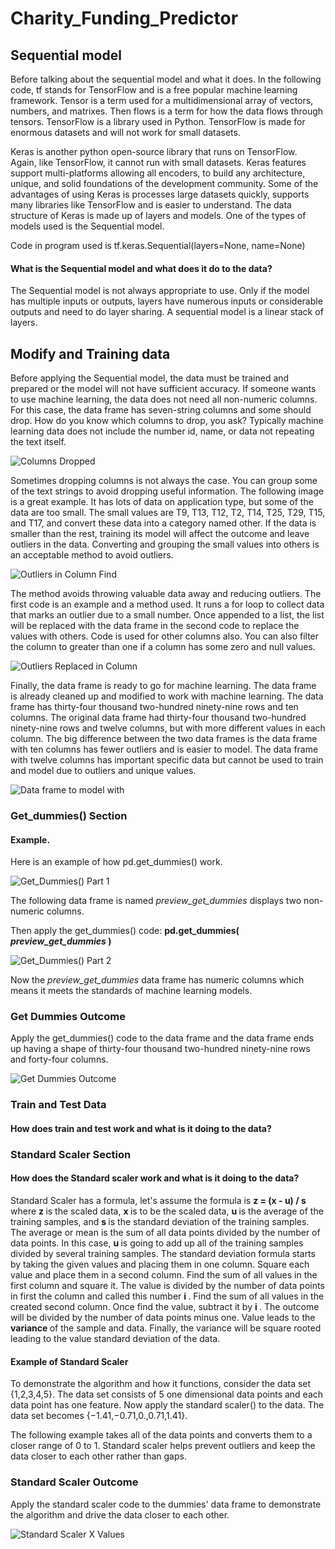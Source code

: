 # Charity_Funding_Predictor


## Sequential model
 
<p> Before talking about the sequential model and what it does. In the following code, tf stands for TensorFlow and is a free popular machine learning framework. Tensor is a term used for a multidimensional array of vectors, numbers, and matrixes. Then flows is a term for how the data flows through tensors. TensorFlow is a library used in Python. TensorFlow is made for enormous datasets and will not work for small datasets.  </p>

<p>Keras is another python open-source library that runs on TensorFlow. Again, like TensorFlow, it cannot run with small datasets. Keras features support multi-platforms allowing all encoders, to build any architecture, unique, and solid foundations of the development community. Some of the advantages of using Keras is processes large datasets quickly, supports many libraries like TensorFlow and is easier to understand. The data structure of Keras is made up of layers and models. One of the types of models used is the Sequential model. </p>

Code in program used is tf.keras.Sequential(layers=None, name=None)

#### What is the Sequential model and what does it do to the data?
<p>The Sequential model is not always appropriate to use. Only if the model has multiple inputs or outputs, layers have numerous inputs or considerable outputs and need to do layer sharing. A sequential model is a linear stack of layers. </p>


## Modify and Training data

<p> Before applying the Sequential model, the data must be trained and prepared or the model will not have sufficient accuracy. If someone wants to use machine learning, the data does not need all non-numeric columns. For this case, the data frame has seven-string columns and some should drop. How do you know which columns to drop, you ask? Typically machine learning data does not include the number id, name, or data not repeating the text itself.  </p>

![Columns Dropped](https://github.com/samuelroiz/Charity_Funding_Predictor/blob/main/Images/cleaning_data_part_1.png)

<p>Sometimes dropping columns is not always the case. You can group some of the text strings to avoid dropping useful information. The following image is a great example. It has lots of data on application type, but some of the data are too small. The small values are T9, T13, T12, T2, T14, T25, T29, T15, and T17, and convert these data into a category named other. If the data is smaller than the rest, training its model will affect the outcome and leave outliers in the data. Converting and grouping the small values into others is an acceptable method to avoid outliers.  </p>

![Outliers in Column Find](https://github.com/samuelroiz/Charity_Funding_Predictor/blob/main/Images/cleaning_data_part_2.png)

<p> The method avoids throwing valuable data away and reducing outliers. The first code is an example and a method used. It runs a for loop to collect data that marks an outlier due to a small number. Once appended to a list, the list will be replaced with the data frame in the second code to replace the values with others. Code is used for other columns also. You can also filter the column to greater than one if a column has some zero and null values.  </p>

![Outliers Replaced in Column](https://github.com/samuelroiz/Charity_Funding_Predictor/blob/main/Images/cleaning_data_part_3.png)

<p>Finally, the data frame is ready to go for machine learning. The data frame is already cleaned up and modified to work with machine learning. The data frame has thirty-four thousand two-hundred ninety-nine rows and ten columns. The original data frame had thirty-four thousand two-hundred ninety-nine rows and twelve columns, but with more different values in each column. The big difference between the two data frames is the data frame with ten columns has fewer outliers and is easier to model. The data frame with twelve columns has important specific data but cannot be used to train and model due to outliers and unique values.  </p>

![Data frame to model with](https://github.com/samuelroiz/Charity_Funding_Predictor/blob/main/Images/cleaning_data_part_3.png)

### Get_dummies() Section

#### Example.

<p>
Here is an example of how pd.get_dummies() work.
</p> 

![Get_Dummies() Part 1](https://github.com/samuelroiz/Predict_Credit_Risk/blob/main/Images/example_get_dummies_part_1.png) <p> The following data frame is named <i> preview_get_dummies </i> displays two non-numeric columns. </p>

<p>
  Then apply the get_dummies() code: <b> pd.get_dummies(<i> preview_get_dummies </i>) </b>
</p>

![Get_Dummies() Part 2](https://github.com/samuelroiz/Predict_Credit_Risk/blob/main/Images/example_get_dummies_part_2.png)

<p>
Now the <i> preview_get_dummies </i> data frame has numeric columns which means it meets the standards of machine learning models.
</p>

### Get Dummies Outcome
<p>
Apply the get_dummies() code to the data frame and the data frame ends up having a shape of thirty-four thousand two-hundred ninety-nine rows and forty-four columns.
</p>

![Get Dummies Outcome](https://github.com/samuelroiz/Charity_Funding_Predictor/blob/main/Images/get_dummies_data_part_1.png)

### Train and Test Data

#### How does train and test work and what is it doing to the data?

### Standard Scaler Section

#### How does the Standard scaler work and what is it doing to the data? 

<p> Standard Scaler has a formula, let's assume the formula is <b> z = (x - u) / s </b> where <b> z </b> is the scaled data, <b> x </b> is to be the scaled data, <b> u </b> is the average of the training samples, and <b> s </b> is the standard deviation of the training samples. The average or mean is the sum of all data points divided by the number of data points. In this case, <b> u </b> is going to add up all of the training samples divided by several training samples. The standard deviation formula starts by taking the given values and placing them in one column. Square each value and place them in a second column. Find the sum of all values in the first column and square it. The value is divided by the number of data points in first the column and called this number <b> i </b>. Find the sum of all values in the created second column. Once find the value, subtract it by <b> i </b>. The outcome will be divided by the number of data points minus one. Value leads to the <b> variance </b> of the sample and data. Finally, the variance will be square rooted leading to the value standard deviation of the data. 
</p>

#### Example of Standard Scaler
<p>
To demonstrate the algorithm and how it functions, consider the data set {1,2,3,4,5}. The data set consists of 5 one dimensional data points and each data point has one feature. Now apply the standard scaler() to the data. The data set becomes {−1.41,−0.71,0.,0.71,1.41}.
</p>

<p>
  The following example takes all of the data points and converts them to a closer range of 0 to 1. Standard scaler helps prevent outliers and keep the data closer to each other rather than gaps. 
  </p>

### Standard Scaler Outcome 

<p>
 Apply the standard scaler code to the dummies' data frame to demonstrate the algorithm and drive the data closer to each other. 
</p>

![Standard Scaler X Values](https://github.com/samuelroiz/Charity_Funding_Predictor/blob/main/Images/standard_scaler_data_part_1.png)
